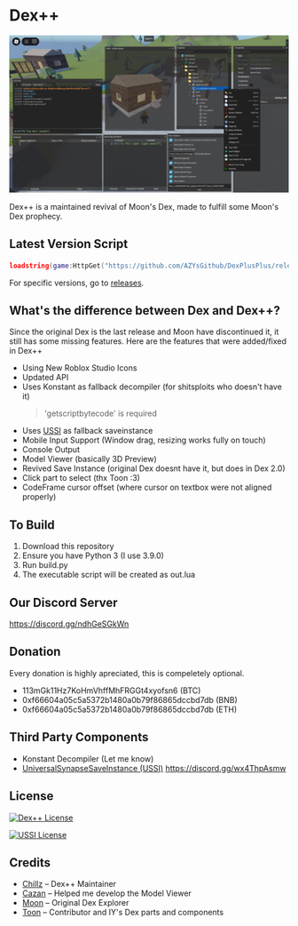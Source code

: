 # Dex++
![Preview](https://raw.githubusercontent.com/AZYsGithub/DexPlusPlus/main/preview.png)

Dex++ is a maintained revival of Moon's Dex, made to fulfill some Moon's Dex prophecy.

## Latest Version Script
```lua
loadstring(game:HttpGet("https://github.com/AZYsGithub/DexPlusPlus/releases/latest/download/out.lua"))()
```
For specific versions, go to [releases](https://github.com/AZYsGithub/DexPlusPlus/releases).

## What's the difference between Dex and Dex++?
Since the original Dex is the last release and Moon have discontinued it, it still has some missing features.
Here are the features that were added/fixed in Dex++
- Using New Roblox Studio Icons
- Updated API
- Uses Konstant as fallback decompiler (for shitsploits who doesn't have it)
    > 'getscriptbytecode' is required
- Uses [USSI](https://github.com/luau/UniversalSynSaveInstance/tree/main) as fallback saveinstance
- Mobile Input Support (Window drag, resizing works fully on touch)
- Console Output
- Model Viewer (basically 3D Preview)
- Revived Save Instance (original Dex doesnt have it, but does in Dex 2.0)
- Click part to select (thx Toon :3)
- CodeFrame cursor offset (where cursor on textbox were not aligned properly)

## To Build
1. Download this repository
2. Ensure you have Python 3 (I use 3.9.0)
3. Run build.py
4. The executable script will be created as out.lua

## Our Discord Server
https://discord.gg/ndhGeSGkWn

## Donation
Every donation is highly apreciated, this is compeletely optional.
- 113mGk11Hz7KoHmVhffMhFRGGt4xyofsn6 (BTC)
- 0xf66604a05c5a5372b1480a0b79f86865dccbd7db (BNB)
- 0xf66604a05c5a5372b1480a0b79f86865dccbd7db (ETH)

## Third Party Components
- Konstant Decompiler (Let me know)
- [UniversalSynapseSaveInstance (USSI)](https://github.com/luau/UniversalSynSaveInstance) https://discord.gg/wx4ThpAsmw

## License
[![Dex++ License](https://img.shields.io/badge/Dex++-License-green)](https://github.com/AZYsGithub/DexPlusPlus/blob/main/LICENSE)

[![USSI License](https://img.shields.io/badge/USSI-License-green)](https://github.com/luau/UniversalSynSaveInstance/blob/main/LICENSE)

## Credits
- [Chillz](https://github.com/AZYsGithub) – Dex++ Maintainer  
- [Cazan](https://github.com/Cazzanos) – Helped me develop the Model Viewer  
- [Moon](https://github.com/LorekeeperZinnia/Dex) – Original Dex Explorer  
- [Toon](https://github.com/Toon-arch) – Contributor and IY's Dex parts and components
